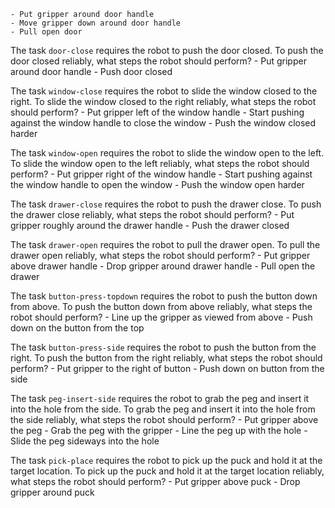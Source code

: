 
    - Put gripper around door handle
    - Move gripper down around door handle
    - Pull open door

The task `door-close` requires the robot to push the door closed.
To push the door closed reliably, what steps the robot should perform?
    - Put gripper around door handle
    - Push door closed

The task `window-close` requires the robot to slide the window closed to the right.
To slide the window closed to the right reliably, what steps the robot should perform?
    - Put gripper left of the window handle
    - Start pushing against the window handle to close the window
    - Push the window closed harder

The task `window-open` requires the robot to slide the window open to the left.
To slide the window open to the left reliably, what steps the robot should perform?
    - Put gripper right of the window handle
    - Start pushing against the window handle to open the window
    - Push the window open harder

The task `drawer-close` requires the robot to push the drawer close.
To push the drawer close reliably, what steps the robot should perform?
    - Put gripper roughly around the drawer handle
    - Push the drawer closed

The task `drawer-open` requires the robot to pull the drawer open.
To pull the drawer open reliably, what steps the robot should perform?
    - Put gripper above drawer handle
    - Drop gripper around drawer handle
    - Pull open the drawer

The task `button-press-topdown` requires the robot to push the button down from above.
To push the button down from above reliably, what steps the robot should perform?
    - Line up the gripper as viewed from above
    - Push down on the button from the top

The task `button-press-side` requires the robot to push the button from the right.
To push the button from the right reliably, what steps the robot should perform?
    - Put gripper to the right of button
    - Push down on button from the side

The task `peg-insert-side` requires the robot to grab the peg and insert it into the hole from the side.
To grab the peg and insert it into the hole from the side reliably, what steps the robot should perform?
    - Put gripper above the peg
    - Grab the peg with the gripper
    - Line the peg up with the hole
    - Slide the peg sideways into the hole

The task `pick-place` requires the robot to pick up the puck and hold it at the target location.
To pick up the puck and hold it at the target location reliably, what steps the robot should perform?
    - Put gripper above puck
    - Drop gripper around puck
